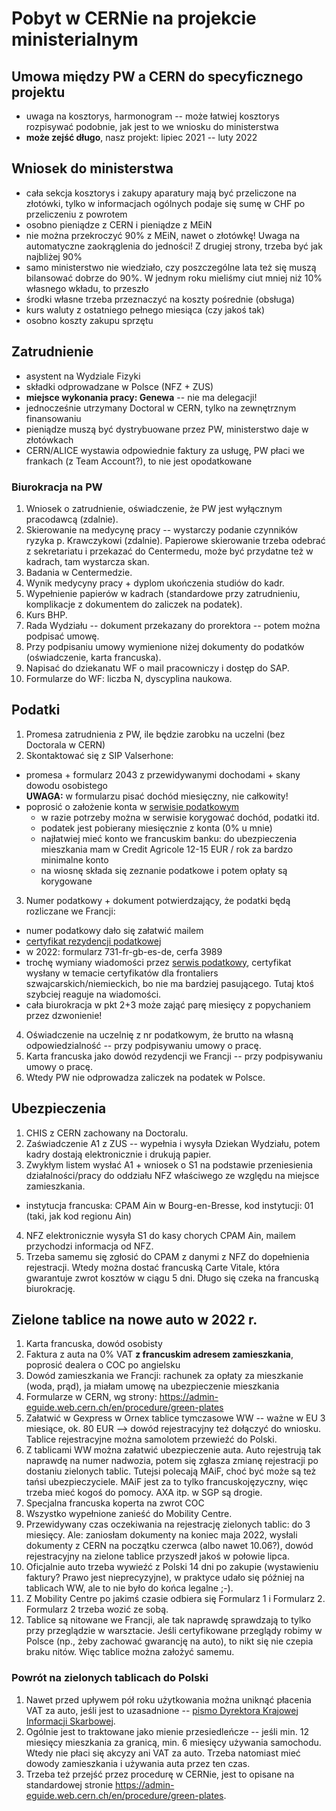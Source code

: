 # Pobyt w CERNie na projekcie ministerialnym

## Umowa między PW a CERN do specyficznego projektu

- uwaga na kosztorys, harmonogram -- może łatwiej kosztorys rozpisywać podobnie, jak jest to we wniosku do ministerstwa
- **może zejść długo**, nasz projekt: lipiec 2021 -- luty 2022

## Wniosek do ministerstwa

- cała sekcja kosztorys i zakupy aparatury mają być przeliczone na złotówki, tylko w informacjach ogólnych podaje się sumę w CHF po przeliczeniu z powrotem
- osobno pieniądze z CERN i pieniądze z MEiN
- nie można przekroczyć 90% z MEiN, nawet o złotówkę! Uwaga na automatyczne zaokrąglenia do jedności! Z drugiej strony, trzeba być jak najbliżej 90%
- samo ministerstwo nie wiedziało, czy poszczególne lata też się muszą bilansować dobrze do 90%. W jednym roku mieliśmy ciut mniej niż 10% własnego wkładu, to przeszło
- środki własne trzeba przeznaczyć na koszty pośrednie (obsługa)
- kurs waluty z ostatniego pełnego miesiąca (czy jakoś tak)
- osobno koszty zakupu sprzętu

## Zatrudnienie

- asystent na Wydziale Fizyki
- składki odprowadzane w Polsce (NFZ + ZUS)
- **miejsce wykonania pracy: Genewa** -- nie ma delegacji!
- jednocześnie utrzymany Doctoral w CERN, tylko na zewnętrznym finansowaniu
- pieniądze muszą być dystrybuowane przez PW, ministerstwo daje w złotówkach
- CERN/ALICE wystawia odpowiednie faktury za usługę, PW płaci we frankach (z Team Account?), to nie jest opodatkowane

### Biurokracja na PW

1. Wniosek o zatrudnienie, oświadczenie, że PW jest wyłącznym pracodawcą (zdalnie).
2. Skierowanie na medycynę pracy -- wystarczy podanie czynników ryzyka p. Krawczykowi (zdalnie). Papierowe skierowanie trzeba odebrać z sekretariatu i przekazać do Centermedu, może być przydatne też w kadrach, tam wystarcza skan.
3. Badania w Centermedzie.
4. Wynik medycyny pracy + dyplom ukończenia studiów do kadr.
4. Wypełnienie papierów w kadrach (standardowe przy zatrudnieniu, komplikacje z dokumentem do zaliczek na podatek).
5. Kurs BHP.
6. Rada Wydziału -- dokument przekazany do prorektora -- potem można podpisać umowę.
7. Przy podpisaniu umowy wymienione niżej dokumenty do podatków (oświadczenie, karta francuska).
8. Napisać do dziekanatu WF o mail pracowniczy i dostęp do SAP.
9. Formularze do WF: liczba N, dyscyplina naukowa.

## Podatki

1. Promesa zatrudnienia z PW, ile będzie zarobku na uczelni (bez Doctorala w CERN)
2. Skontaktować się z SIP Valserhone:
  - promesa + formularz 2043 z przewidywanymi dochodami + skany dowodu osobistego<br>
    **UWAGA:** w formularzu pisać dochód miesięczny, nie całkowity!
  - poprosić o założenie konta w [serwisie podatkowym](impots.gouv.fr)
    - w razie potrzeby można w serwisie korygować dochód, podatki itd.
    - podatek jest pobierany miesięcznie z konta (0% u mnie)
    - najłatwiej mieć konto we francuskim banku: do ubezpieczenia mieszkania mam w Credit Agricole 12-15 EUR / rok za bardzo minimalne konto
    - na wiosnę składa się zeznanie podatkowe i potem opłaty są korygowane
3. Numer podatkowy + dokument potwierdzający, że podatki będą rozliczane we Francji:
  - numer podatkowy dało się załatwić mailem
  - [certyfikat rezydencji podatkowej](https://www.ifrancja.fr/certyfikat-rezydencji-podatkowej-informacja-dotyczaca-formularza-730-fr-ang-sd/)
  - w 2022: formularz 731-fr-gb-es-de, cerfa 3989
  - trochę wymiany wiadomości przez [serwis podatkowy](impots.gouv.fr), certyfikat wysłany w temacie certyfikatów dla frontaliers szwajcarskich/niemieckich, bo nie ma bardziej pasującego. Tutaj ktoś szybciej reaguje na wiadomości.
  - cała biurokracja w pkt 2+3 może zająć parę miesięcy z popychaniem przez dzwonienie!
4. Oświadczenie na uczelnię z nr podatkowym, że brutto na własną odpowiedzialność -- przy podpisywaniu umowy o pracę.
5. Karta francuska jako dowód rezydencji we Francji -- przy podpisywaniu umowy o pracę.
6. Wtedy PW nie odprowadza zaliczek na podatek w Polsce.

## Ubezpieczenia

1. CHIS z CERN zachowany na Doctoralu.
2. Zaświadczenie A1 z ZUS -- wypełnia i wysyła Dziekan Wydziału, potem kadry dostają elektronicznie i drukują papier.
3. Zwykłym listem wysłać A1 + wniosek o S1 na podstawie przeniesienia działalności/pracy do oddziału NFZ właściwego ze względu na miejsce zamieszkania.
  - instytucja francuska: CPAM Ain w Bourg-en-Bresse, kod instytucji: 01 (taki, jak kod regionu Ain)
4. NFZ elektronicznie wysyła S1 do kasy chorych CPAM Ain, mailem przychodzi informacja od NFZ.
5. Trzeba samemu się zgłosić do CPAM z danymi z NFZ do dopełnienia rejestracji. Wtedy można dostać francuską Carte Vitale, która gwarantuje zwrot kosztów w ciągu 5 dni. Długo się czeka na francuską biurokrację.

## Zielone tablice na nowe auto w 2022 r.

1. Karta francuska, dowód osobisty
2. Faktura z auta na 0% VAT **z francuskim adresem zamieszkania**, poprosić dealera o COC po angielsku
3. Dowód zamieszkania we Francji: rachunek za opłaty za mieszkanie (woda, prąd), ja miałam umowę na ubezpieczenie mieszkania
4. Formularze w CERN, wg strony: https://admin-eguide.web.cern.ch/en/procedure/green-plates
5. Załatwić w Gexpress w Ornex tablice tymczasowe WW -- ważne w EU 3 miesiące, ok. 80 EUR --> dowód rejestracyjny też dołączyć do wniosku. Tablice rejestracyjne można samolotem przewieźć do Polski.
6. Z tablicami WW można załatwić ubezpieczenie auta. Auto rejestrują tak naprawdę na numer nadwozia, potem się zgłasza zmianę rejestracji po dostaniu zielonych tablic. Tutejsi polecają MAiF, choć być może są też tańsi ubezpieczyciele. MAiF jest za to tylko francuskojęzyczny, więc trzeba mieć kogoś do pomocy. AXA itp. w SGP są drogie.
7. Specjalna francuska koperta na zwrot COC 
8. Wszystko wypełnione zanieść do Mobility Centre.
9. Przewidywany czas oczekiwania na rejestrację zielonych tablic: do 3 miesięcy. Ale: zaniosłam dokumenty na koniec maja 2022, wysłali dokumenty z CERN na początku czerwca (albo nawet 10.06?), dowód rejestracyjny na zielone tablice przyszedł jakoś w połowie lipca. 
10. Oficjalnie auto trzeba wywieźć z Polski 14 dni po zakupie (wystawieniu faktury? Prawo jest nieprecyzyjne), w praktyce udało się później na tablicach WW, ale to nie było do końca legalne ;-).
11. Z Mobility Centre po jakimś czasie odbiera się Formularz 1 i Formularz 2. Formularz 2 trzeba wozić ze sobą.
12. Tablice są nitowane we Francji, ale tak naprawdę sprawdzają to tylko przy przeglądzie w warsztacie. Jeśli certyfikowane przeglądy robimy w Polsce (np., żeby zachować gwarancję na auto), to nikt się nie czepia braku nitów. Więc tablice można założyć samemu.

### Powrót na zielonych tablicach do Polski

1. Nawet przed upływem pół roku użytkowania można uniknąć płacenia VAT za auto, jeśli jest to uzasadnione -- [pismo Dyrektora Krajowej Informacji Skarbowej](https://sip.lex.pl/orzeczenia-i-pisma-urzedowe/pisma-urzedowe/0111-kdib1-2-4010-268-2017-1-ank-przemieszczenie-184963447).
2. Ogólnie jest to traktowane jako mienie przesiedleńcze -- jeśli min. 12 miesięcy mieszkania za granicą, min. 6 miesięcy używania samochodu. Wtedy nie płaci się akcyzy ani VAT za auto. Trzeba natomiast mieć dowody zamieszkania i używania auta przez ten czas.
3. Trzeba też przejść przez procedurę w CERNie, jest to opisane na standardowej stronie https://admin-eguide.web.cern.ch/en/procedure/green-plates.

